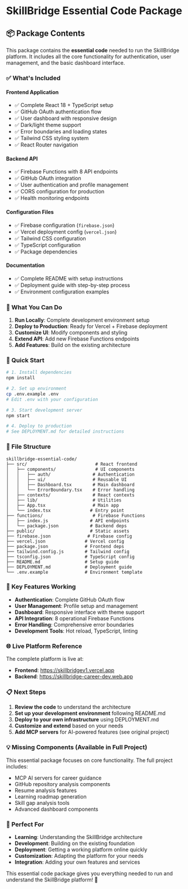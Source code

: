 # SkillBridge Essential Code Package

## 📦 Package Contents

This package contains the **essential code** needed to run the SkillBridge platform. It includes all the core functionality for authentication, user management, and the basic dashboard interface.

### ✅ What's Included

#### **Frontend Application**
- ✅ Complete React 18 + TypeScript setup
- ✅ GitHub OAuth authentication flow
- ✅ User dashboard with responsive design
- ✅ Dark/light theme support
- ✅ Error boundaries and loading states
- ✅ Tailwind CSS styling system
- ✅ React Router navigation

#### **Backend API**
- ✅ Firebase Functions with 8 API endpoints
- ✅ GitHub OAuth integration
- ✅ User authentication and profile management
- ✅ CORS configuration for production
- ✅ Health monitoring endpoints

#### **Configuration Files**
- ✅ Firebase configuration (`firebase.json`)
- ✅ Vercel deployment config (`vercel.json`)
- ✅ Tailwind CSS configuration
- ✅ TypeScript configuration
- ✅ Package dependencies

#### **Documentation**
- ✅ Complete README with setup instructions
- ✅ Deployment guide with step-by-step process
- ✅ Environment configuration examples

### 🎯 What You Can Do

1. **Run Locally**: Complete development environment setup
2. **Deploy to Production**: Ready for Vercel + Firebase deployment
3. **Customize UI**: Modify components and styling
4. **Extend API**: Add new Firebase Functions endpoints
5. **Add Features**: Build on the existing architecture

### 🚀 Quick Start

```bash
# 1. Install dependencies
npm install

# 2. Set up environment
cp .env.example .env
# Edit .env with your configuration

# 3. Start development server
npm start

# 4. Deploy to production
# See DEPLOYMENT.md for detailed instructions
```

### 📁 File Structure

```
skillbridge-essential-code/
├── src/                          # React frontend
│   ├── components/               # UI components
│   │   ├── auth/                # Authentication
│   │   ├── ui/                  # Reusable UI
│   │   ├── Dashboard.tsx        # Main dashboard
│   │   └── ErrorBoundary.tsx    # Error handling
│   ├── contexts/                # React contexts
│   ├── lib/                     # Utilities
│   ├── App.tsx                  # Main app
│   └── index.tsx               # Entry point
├── functions/                   # Firebase Functions
│   ├── index.js                # API endpoints
│   └── package.json            # Backend deps
├── public/                     # Static assets
├── firebase.json              # Firebase config
├── vercel.json               # Vercel config
├── package.json              # Frontend deps
├── tailwind.config.js        # Tailwind config
├── tsconfig.json             # TypeScript config
├── README.md                 # Setup guide
├── DEPLOYMENT.md             # Deployment guide
└── .env.example              # Environment template
```

### 🔧 Key Features Working

- **Authentication**: Complete GitHub OAuth flow
- **User Management**: Profile setup and management
- **Dashboard**: Responsive interface with theme support
- **API Integration**: 8 operational Firebase Functions
- **Error Handling**: Comprehensive error boundaries
- **Development Tools**: Hot reload, TypeScript, linting

### 🌐 Live Platform Reference

The complete platform is live at:
- **Frontend**: https://skillbridgev1.vercel.app
- **Backend**: https://skillbridge-career-dev.web.app

### 📋 Next Steps

1. **Review the code** to understand the architecture
2. **Set up your development environment** following README.md
3. **Deploy to your own infrastructure** using DEPLOYMENT.md
4. **Customize and extend** based on your needs
5. **Add MCP servers** for AI-powered features (see original project)

### 💡 Missing Components (Available in Full Project)

This essential package focuses on core functionality. The full project includes:
- MCP AI servers for career guidance
- GitHub repository analysis components
- Resume analysis features
- Learning roadmap generation
- Skill gap analysis tools
- Advanced dashboard components

### 🎯 Perfect For

- **Learning**: Understanding the SkillBridge architecture
- **Development**: Building on the existing foundation
- **Deployment**: Getting a working platform online quickly
- **Customization**: Adapting the platform for your needs
- **Integration**: Adding your own features and services

This essential code package gives you everything needed to run and understand the SkillBridge platform! 🚀